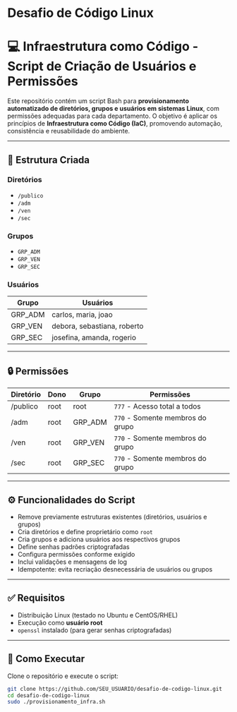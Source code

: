 # Desafio de Código Linux
# 💻 Infraestrutura como Código - Script de Criação de Usuários e Permissões

Este repositório contém um script Bash para **provisionamento automatizado de diretórios, grupos e usuários em sistemas Linux**, com permissões adequadas para cada departamento. O objetivo é aplicar os princípios de **Infraestrutura como Código (IaC)**, promovendo automação, consistência e reusabilidade do ambiente.

---

## 📂 Estrutura Criada

### Diretórios

- `/publico`
- `/adm`
- `/ven`
- `/sec`

### Grupos

- `GRP_ADM`
- `GRP_VEN`
- `GRP_SEC`

### Usuários

| Grupo     | Usuários                       |
|-----------|--------------------------------|
| GRP_ADM   | carlos, maria, joao            |
| GRP_VEN   | debora, sebastiana, roberto    |
| GRP_SEC   | josefina, amanda, rogerio      |

---

## 🔒 Permissões

| Diretório | Dono  | Grupo      | Permissões |
|-----------|-------|------------|-------------|
| /publico  | root  | root       | `777` - Acesso total a todos |
| /adm      | root  | GRP_ADM    | `770` - Somente membros do grupo |
| /ven      | root  | GRP_VEN    | `770` - Somente membros do grupo |
| /sec      | root  | GRP_SEC    | `770` - Somente membros do grupo |

---

## ⚙️ Funcionalidades do Script

- Remove previamente estruturas existentes (diretórios, usuários e grupos)
- Cria diretórios e define proprietário como `root`
- Cria grupos e adiciona usuários aos respectivos grupos
- Define senhas padrões criptografadas
- Configura permissões conforme exigido
- Inclui validações e mensagens de log
- Idempotente: evita recriação desnecessária de usuários ou grupos

---

## ✅ Requisitos

- Distribuição Linux (testado no Ubuntu e CentOS/RHEL)
- Execução como **usuário root**
- `openssl` instalado (para gerar senhas criptografadas)

---

## 🚀 Como Executar

Clone o repositório e execute o script:

```bash
git clone https://github.com/SEU_USUARIO/desafio-de-codigo-linux.git
cd desafio-de-codigo-linux
sudo ./provisionamento_infra.sh

